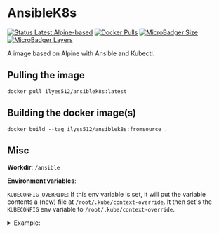 # AnsibleK8s

[![Status Latest Alpine-based](https://github.com/Ilyes512/ansiblek8s/workflows/Build%20latest%20image/badge.svg)](https://github.com/Ilyes512/ansiblek8s/actions?query=workflow%3A%22Build+latest+image%22)
[![Docker Pulls](https://img.shields.io/docker/pulls/ilyes512/ansiblek8s.svg)](https://hub.docker.com/r/ilyes512/ansiblek8s)
[![MicroBadger Size](https://img.shields.io/microbadger/image-size/ilyes512/ansiblek8s.svg)](https://microbadger.com/images/ilyes512/ansiblek8s)
[![MicroBadger Layers](https://img.shields.io/microbadger/layers/ilyes512/ansiblek8s.svg)](https://microbadger.com/images/ilyes512/ansiblek8s)

A image based on Alpine with Ansible and Kubectl.

## Pulling the image

```
docker pull ilyes512/ansiblek8s:latest
```

## Building the docker image(s)

```
docker build --tag ilyes512/ansiblek8s:fromsource .
```

## Misc

**Workdir**: `/ansible`

**Environment variables**:

`KUBECONFIG_OVERRIDE`: If this env variable is set, it will put the variable contents a (new) file at `/root/.kube/context-override`. It then set's the `KUBECONFIG` env variable to `/root/.kube/context-override`.

<details><summary>Example:</summary>

```bash
docker run --rm --tty --env KUBECONFIG_OVERRIDE="`kind get kubeconfig --internal`" ilyes512/ansiblek8s kubectl get nodes
```

Quote:
> kind is a tool for running local Kubernetes clusters using Docker container "nodes".

For more info see: https://github.com/kubernetes-sigs/kind
</details>